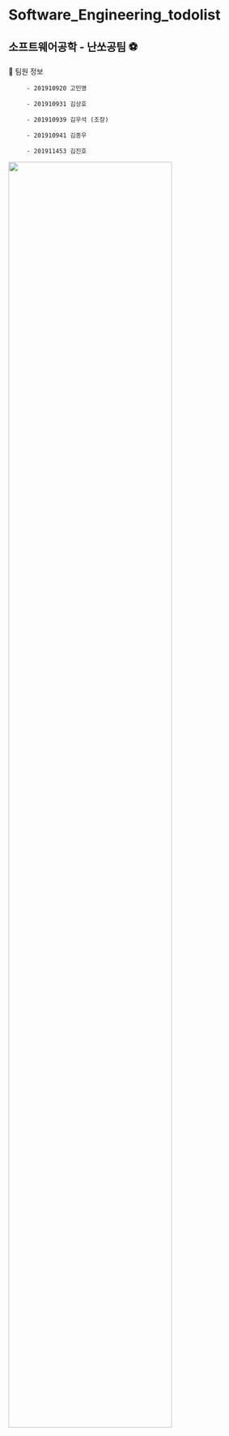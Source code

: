 # Software_Engineering_todolist

## 소프트웨어공학 - 난쏘공팀 ⚽


👤 팀원 정보

         - 201910920 고민영

         - 201910931 김상호

         - 201910939 김우석 (조장)

         - 201910941 김종우

         - 201911453 김진호
 
<img width="80%" src="https://user-images.githubusercontent.com/80516484/227434187-24714c4e-05ef-4fcd-a044-e2e0e207acfd.png"/>
